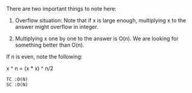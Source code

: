 There are two important things to note here:

1) Overflow situation: Note that if x is large enough, multiplying x to the answer might overflow in integer.

2) Multiplying x one by one to the answer is O(n). We are looking for something better than O(n).

If n is even, note the following:

x ^ n = (x * x) ^ n/2

    TC :O(N)
    SC :O(N)